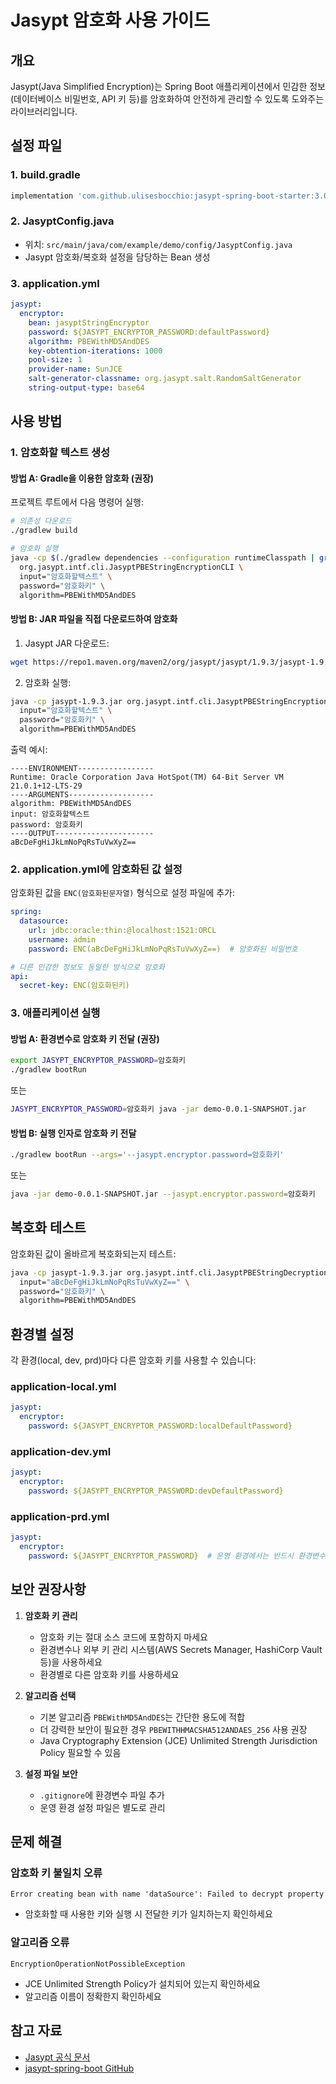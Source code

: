 # Jasypt 암호화 사용 가이드

## 개요

Jasypt(Java Simplified Encryption)는 Spring Boot 애플리케이션에서 민감한 정보(데이터베이스 비밀번호, API 키 등)를 암호화하여 안전하게 관리할 수 있도록 도와주는 라이브러리입니다.

## 설정 파일

### 1. build.gradle
```gradle
implementation 'com.github.ulisesbocchio:jasypt-spring-boot-starter:3.0.5'
```

### 2. JasyptConfig.java
- 위치: `src/main/java/com/example/demo/config/JasyptConfig.java`
- Jasypt 암호화/복호화 설정을 담당하는 Bean 생성

### 3. application.yml
```yaml
jasypt:
  encryptor:
    bean: jasyptStringEncryptor
    password: ${JASYPT_ENCRYPTOR_PASSWORD:defaultPassword}
    algorithm: PBEWithMD5AndDES
    key-obtention-iterations: 1000
    pool-size: 1
    provider-name: SunJCE
    salt-generator-classname: org.jasypt.salt.RandomSaltGenerator
    string-output-type: base64
```

## 사용 방법

### 1. 암호화할 텍스트 생성

#### 방법 A: Gradle을 이용한 암호화 (권장)

프로젝트 루트에서 다음 명령어 실행:

```bash
# 의존성 다운로드
./gradlew build

# 암호화 실행
java -cp $(./gradlew dependencies --configuration runtimeClasspath | grep jasypt | awk '{print $NF}') \
  org.jasypt.intf.cli.JasyptPBEStringEncryptionCLI \
  input="암호화할텍스트" \
  password="암호화키" \
  algorithm=PBEWithMD5AndDES
```

#### 방법 B: JAR 파일을 직접 다운로드하여 암호화

1. Jasypt JAR 다운로드:
```bash
wget https://repo1.maven.org/maven2/org/jasypt/jasypt/1.9.3/jasypt-1.9.3.jar
```

2. 암호화 실행:
```bash
java -cp jasypt-1.9.3.jar org.jasypt.intf.cli.JasyptPBEStringEncryptionCLI \
  input="암호화할텍스트" \
  password="암호화키" \
  algorithm=PBEWithMD5AndDES
```

출력 예시:
```
----ENVIRONMENT-----------------
Runtime: Oracle Corporation Java HotSpot(TM) 64-Bit Server VM 21.0.1+12-LTS-29
----ARGUMENTS-------------------
algorithm: PBEWithMD5AndDES
input: 암호화할텍스트
password: 암호화키
----OUTPUT----------------------
aBcDeFgHiJkLmNoPqRsTuVwXyZ==
```

### 2. application.yml에 암호화된 값 설정

암호화된 값을 `ENC(암호화된문자열)` 형식으로 설정 파일에 추가:

```yaml
spring:
  datasource:
    url: jdbc:oracle:thin:@localhost:1521:ORCL
    username: admin
    password: ENC(aBcDeFgHiJkLmNoPqRsTuVwXyZ==)  # 암호화된 비밀번호

# 다른 민감한 정보도 동일한 방식으로 암호화
api:
  secret-key: ENC(암호화된키)
```

### 3. 애플리케이션 실행

#### 방법 A: 환경변수로 암호화 키 전달 (권장)
```bash
export JASYPT_ENCRYPTOR_PASSWORD=암호화키
./gradlew bootRun
```

또는

```bash
JASYPT_ENCRYPTOR_PASSWORD=암호화키 java -jar demo-0.0.1-SNAPSHOT.jar
```

#### 방법 B: 실행 인자로 암호화 키 전달
```bash
./gradlew bootRun --args='--jasypt.encryptor.password=암호화키'
```

또는

```bash
java -jar demo-0.0.1-SNAPSHOT.jar --jasypt.encryptor.password=암호화키
```

## 복호화 테스트

암호화된 값이 올바르게 복호화되는지 테스트:

```bash
java -cp jasypt-1.9.3.jar org.jasypt.intf.cli.JasyptPBEStringDecryptionCLI \
  input="aBcDeFgHiJkLmNoPqRsTuVwXyZ==" \
  password="암호화키" \
  algorithm=PBEWithMD5AndDES
```

## 환경별 설정

각 환경(local, dev, prd)마다 다른 암호화 키를 사용할 수 있습니다:

### application-local.yml
```yaml
jasypt:
  encryptor:
    password: ${JASYPT_ENCRYPTOR_PASSWORD:localDefaultPassword}
```

### application-dev.yml
```yaml
jasypt:
  encryptor:
    password: ${JASYPT_ENCRYPTOR_PASSWORD:devDefaultPassword}
```

### application-prd.yml
```yaml
jasypt:
  encryptor:
    password: ${JASYPT_ENCRYPTOR_PASSWORD}  # 운영 환경에서는 반드시 환경변수로 전달
```

## 보안 권장사항

1. **암호화 키 관리**
   - 암호화 키는 절대 소스 코드에 포함하지 마세요
   - 환경변수나 외부 키 관리 시스템(AWS Secrets Manager, HashiCorp Vault 등)을 사용하세요
   - 환경별로 다른 암호화 키를 사용하세요

2. **알고리즘 선택**
   - 기본 알고리즘 `PBEWithMD5AndDES`는 간단한 용도에 적합
   - 더 강력한 보안이 필요한 경우 `PBEWITHHMACSHA512ANDAES_256` 사용 권장
   - Java Cryptography Extension (JCE) Unlimited Strength Jurisdiction Policy 필요할 수 있음

3. **설정 파일 보안**
   - `.gitignore`에 환경변수 파일 추가
   - 운영 환경 설정 파일은 별도로 관리

## 문제 해결

### 암호화 키 불일치 오류
```
Error creating bean with name 'dataSource': Failed to decrypt property
```
- 암호화할 때 사용한 키와 실행 시 전달한 키가 일치하는지 확인하세요

### 알고리즘 오류
```
EncryptionOperationNotPossibleException
```
- JCE Unlimited Strength Policy가 설치되어 있는지 확인하세요
- 알고리즘 이름이 정확한지 확인하세요

## 참고 자료

- [Jasypt 공식 문서](http://www.jasypt.org/)
- [jasypt-spring-boot GitHub](https://github.com/ulisesbocchio/jasypt-spring-boot)
